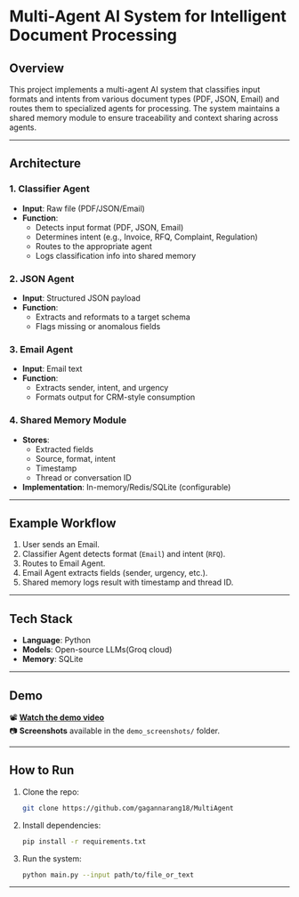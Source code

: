 # Multi-Agent AI System for Intelligent Document Processing

## Overview

This project implements a multi-agent AI system that classifies input formats and intents from various document types (PDF, JSON, Email) and routes them to specialized agents for processing. The system maintains a shared memory module to ensure traceability and context sharing across agents.

---

## Architecture

### 1. Classifier Agent
- **Input**: Raw file (PDF/JSON/Email)
- **Function**:
  - Detects input format (PDF, JSON, Email)
  - Determines intent (e.g., Invoice, RFQ, Complaint, Regulation)
  - Routes to the appropriate agent
  - Logs classification info into shared memory

### 2. JSON Agent
- **Input**: Structured JSON payload
- **Function**:
  - Extracts and reformats to a target schema
  - Flags missing or anomalous fields

### 3. Email Agent
- **Input**: Email text
- **Function**:
  - Extracts sender, intent, and urgency
  - Formats output for CRM-style consumption

### 4. Shared Memory Module
- **Stores**:
  - Extracted fields
  - Source, format, intent
  - Timestamp
  - Thread or conversation ID
- **Implementation**: In-memory/Redis/SQLite (configurable)

---

## Example Workflow

1. User sends an Email.
2. Classifier Agent detects format (`Email`) and intent (`RFQ`).
3. Routes to Email Agent.
4. Email Agent extracts fields (sender, urgency, etc.).
5. Shared memory logs result with timestamp and thread ID.

---

## Tech Stack

- **Language**: Python
- **Models**: Open-source LLMs(Groq cloud)
- **Memory**:  SQLite 

---

## Demo

📽️ **[Watch the demo video](demo_video_link)**  
📷 **Screenshots** available in the `demo_screenshots/` folder.

---


## How to Run

1. Clone the repo:
   ```bash
   git clone https://github.com/gagannarang18/MultiAgent
   ```

2. Install dependencies:
   ```bash
   pip install -r requirements.txt
   ```

3. Run the system:
   ```bash
   python main.py --input path/to/file_or_text
   ```

---
